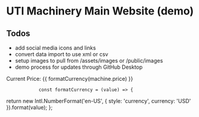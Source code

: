 # UTI Machinery Main Website (demo)

## Todos
- add social media icons and links
- convert data import to use xml or csv
- setup images to pull from /assets/images or /public/images
- demo process for updates through GitHub Desktop

<template>
  <header class="fixed top-0 left-0 w-full bg-black text-white shadow-md z-50 transition-all duration-300 py-4">
    <div class="container mx-auto flex flex-col md:flex-row items-center justify-between lg:px-48">
      <NuxtLink to="/" class="mx-auto md:mx-0">
        <img
          src="https://utimachinery.com/images/logo.png"
          alt="UTI Machinery Logo"
          class="h-8 md:h-10 transition-all duration-300"
        />
      </NuxtLink>
     
      <div class="flex flex-col md:flex-row space-y-4 md:space-y-0 md:space-x-6 mt-4 items-center md:mx-auto">
        <NuxtLink to="#allMachines" class="hover:text-primary-light">
         Search Machines
        </NuxtLink>
      </div>

      <div class="flex space-x-6">
        <a href="https://www.facebook.com/utimachinery/" class="icon">
          <span>
            <img src="http://www.utimachinery.com/images/facebook.png" alt="fb link icon" height="30">
          </span>
        </a>
        <a href="https://www.youtube.com/user/UTImachinery" class="icon">
          <span>
            <img src="https://utimachinery.com/images/youtube.png" alt="youtube link icon" height="30">
          </span>
        </a>
        <a href="tel:8775978300" class="hover:text-primary-light">(877) 597-8300</a>
      </div>
    </div>
  </header>
</template>

<script setup>
import { useRoute } from 'vue-router';

const route = useRoute();
const isHomePage = route.path === '/';
</script>


 <p class="mt-6 text-gray-200 font-bold" v-if="machine.price > 0">
                  Current Price: {{ formatCurrency(machine.price) }}
                </p>


                const formatCurrency = (value) => {
  return new Intl.NumberFormat('en-US', { style: 'currency', currency: 'USD' }).format(value);
};


